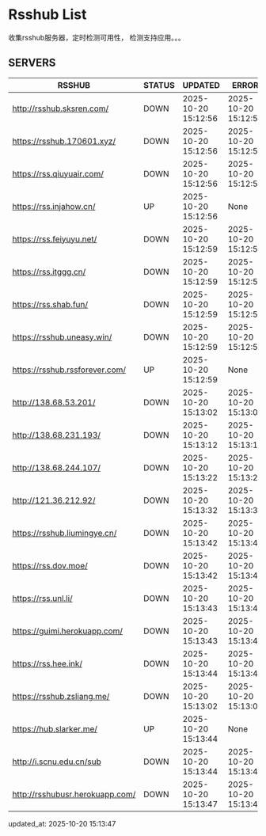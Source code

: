 # Rsshub List

收集rsshub服务器，定时检测可用性， 检测支持应用。。。


## SERVERS

|  RSSHUB   | STATUS  | UPDATED  | ERROR  | TWITTER |  
|  ----  | ----  | ----  | ----  | ---- |  
| http://rsshub.sksren.com/ | DOWN | 2025-10-20 15:12:56 | 2025-10-20 15:12:56 |  
| https://rsshub.170601.xyz/ | DOWN | 2025-10-20 15:12:56 | 2025-10-20 15:12:56 |  
| https://rss.qiuyuair.com/ | DOWN | 2025-10-20 15:12:56 | 2025-10-20 15:12:56 |  
| https://rss.injahow.cn/ | UP | 2025-10-20 15:12:56 | None ||  
| https://rss.feiyuyu.net/ | DOWN | 2025-10-20 15:12:59 | 2025-10-20 15:12:59 |  
| https://rss.itggg.cn/ | DOWN | 2025-10-20 15:12:59 | 2025-10-20 15:12:59 |  
| https://rss.shab.fun/ | DOWN | 2025-10-20 15:12:59 | 2025-10-20 15:12:59 |  
| https://rsshub.uneasy.win/ | DOWN | 2025-10-20 15:12:59 | 2025-10-20 15:12:59 |  
| https://rsshub.rssforever.com/ | UP | 2025-10-20 15:12:59 | None ||  
| http://138.68.53.201/ | DOWN | 2025-10-20 15:13:02 | 2025-10-20 15:13:02 |  
| http://138.68.231.193/ | DOWN | 2025-10-20 15:13:12 | 2025-10-20 15:13:12 |  
| http://138.68.244.107/ | DOWN | 2025-10-20 15:13:22 | 2025-10-20 15:13:22 |  
| http://121.36.212.92/ | DOWN | 2025-10-20 15:13:32 | 2025-10-20 15:13:32 |  
| https://rsshub.liumingye.cn/ | DOWN | 2025-10-20 15:13:42 | 2025-10-20 15:13:42 |  
| https://rss.dov.moe/ | DOWN | 2025-10-20 15:13:42 | 2025-10-20 15:13:42 |  
| https://rss.unl.li/ | DOWN | 2025-10-20 15:13:43 | 2025-10-20 15:13:43 |  
| https://guimi.herokuapp.com/ | DOWN | 2025-10-20 15:13:43 | 2025-10-20 15:13:43 |  
| https://rss.hee.ink/ | DOWN | 2025-10-20 15:13:44 | 2025-10-20 15:13:44 |  
| https://rsshub.zsliang.me/ | DOWN | 2025-10-20 15:13:02 | 2025-10-20 15:13:02 |  
| https://hub.slarker.me/ | UP | 2025-10-20 15:13:44 | None ||  
| http://i.scnu.edu.cn/sub | DOWN | 2025-10-20 15:13:44 | 2025-10-20 15:13:44 |  
| http://rsshubusr.herokuapp.com/ | DOWN | 2025-10-20 15:13:47 | 2025-10-20 15:13:47 |  
  

updated_at: 2025-10-20 15:13:47  
